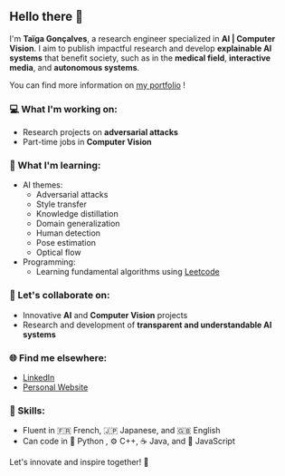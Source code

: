 ## Hello there 👋

I'm **Taïga Gonçalves**, a research engineer specialized in **AI | Computer Vision**.
I aim to publish impactful research and develop **explainable AI systems** that benefit society, such as in the **medical field**, **interactive media**, and **autonomous systems**.

You can find more information on [my portfolio](https://tgoncalv.github.io/) !

### 💻 What I'm working on:

- Research projects on **adversarial attacks**
- Part-time jobs in **Computer Vision**

### 🧠 What I'm learning:

- AI themes:
  - Adversarial attacks
  - Style transfer
  - Knowledge distillation
  - Domain generalization
  - Human detection
  - Pose estimation
  - Optical flow
- Programming:
  - Learning fundamental algorithms using [Leetcode](https://leetcode.com/u/tgoncalv/)

### 🤝 Let's collaborate on:

- Innovative **AI** and **Computer Vision** projects
- Research and development of **transparent and understandable AI systems**

### 🌐 Find me elsewhere:

- [LinkedIn](https://www.linkedin.com/in/taigagoncalves/)
- [Personal Website](https://tgoncalv.github.io/)

### 🌟 Skills:

- Fluent in 🇫🇷 French, 🇯🇵 Japanese, and 🇬🇧 English
- Can code in 🐍 Python , ⚙️ C++, ☕ Java, and 📜 JavaScript

Let's innovate and inspire together! 🚀
